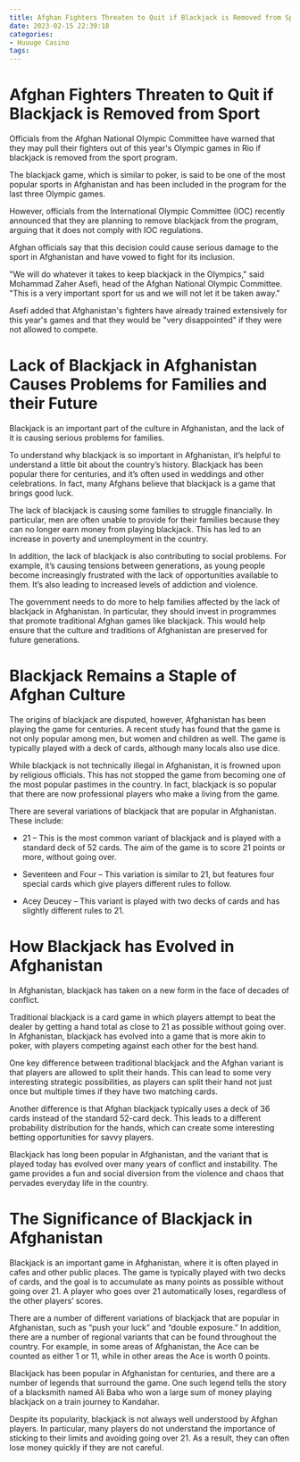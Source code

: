 ```yaml
---
title: Afghan Fighters Threaten to Quit if Blackjack is Removed from Sport
date: 2023-02-15 22:39:18
categories:
- Huuuge Casino
tags:
---
```



#  Afghan Fighters Threaten to Quit if Blackjack is Removed from Sport

Officials from the Afghan National Olympic Committee have warned that they may pull their fighters out of this year's Olympic games in Rio if blackjack is removed from the sport program.

The blackjack game, which is similar to poker, is said to be one of the most popular sports in Afghanistan and has been included in the program for the last three Olympic games.

However, officials from the International Olympic Committee (IOC) recently announced that they are planning to remove blackjack from the program, arguing that it does not comply with IOC regulations.

Afghan officials say that this decision could cause serious damage to the sport in Afghanistan and have vowed to fight for its inclusion.

"We will do whatever it takes to keep blackjack in the Olympics," said Mohammad Zaher Asefi, head of the Afghan National Olympic Committee. "This is a very important sport for us and we will not let it be taken away."

Asefi added that Afghanistan's fighters have already trained extensively for this year's games and that they would be "very disappointed" if they were not allowed to compete.

#  Lack of Blackjack in Afghanistan Causes Problems for Families and their Future

Blackjack is an important part of the culture in Afghanistan, and the lack of it is causing serious problems for families.

To understand why blackjack is so important in Afghanistan, it’s helpful to understand a little bit about the country’s history. Blackjack has been popular there for centuries, and it’s often used in weddings and other celebrations. In fact, many Afghans believe that blackjack is a game that brings good luck.

The lack of blackjack is causing some families to struggle financially. In particular, men are often unable to provide for their families because they can no longer earn money from playing blackjack. This has led to an increase in poverty and unemployment in the country.

In addition, the lack of blackjack is also contributing to social problems. For example, it’s causing tensions between generations, as young people become increasingly frustrated with the lack of opportunities available to them. It’s also leading to increased levels of addiction and violence.

The government needs to do more to help families affected by the lack of blackjack in Afghanistan. In particular, they should invest in programmes that promote traditional Afghan games like blackjack. This would help ensure that the culture and traditions of Afghanistan are preserved for future generations.

#  Blackjack Remains a Staple of Afghan Culture

The origins of blackjack are disputed, however, Afghanistan has been playing the game for centuries. A recent study has found that the game is not only popular among men, but women and children as well. The game is typically played with a deck of cards, although many locals also use dice.

While blackjack is not technically illegal in Afghanistan, it is frowned upon by religious officials. This has not stopped the game from becoming one of the most popular pastimes in the country. In fact, blackjack is so popular that there are now professional players who make a living from the game.

There are several variations of blackjack that are popular in Afghanistan. These include:

* 21 – This is the most common variant of blackjack and is played with a standard deck of 52 cards. The aim of the game is to score 21 points or more, without going over.

* Seventeen and Four – This variation is similar to 21, but features four special cards which give players different rules to follow.

* Acey Deucey – This variant is played with two decks of cards and has slightly different rules to 21.

#  How Blackjack has Evolved in Afghanistan

In Afghanistan, blackjack has taken on a new form in the face of decades of conflict.

Traditional blackjack is a card game in which players attempt to beat the dealer by getting a hand total as close to 21 as possible without going over. In Afghanistan, blackjack has evolved into a game that is more akin to poker, with players competing against each other for the best hand.

One key difference between traditional blackjack and the Afghan variant is that players are allowed to split their hands. This can lead to some very interesting strategic possibilities, as players can split their hand not just once but multiple times if they have two matching cards.

Another difference is that Afghan blackjack typically uses a deck of 36 cards instead of the standard 52-card deck. This leads to a different probability distribution for the hands, which can create some interesting betting opportunities for savvy players.

Blackjack has long been popular in Afghanistan, and the variant that is played today has evolved over many years of conflict and instability. The game provides a fun and social diversion from the violence and chaos that pervades everyday life in the country.

#  The Significance of Blackjack in Afghanistan

Blackjack is an important game in Afghanistan, where it is often played in cafes and other public places. The game is typically played with two decks of cards, and the goal is to accumulate as many points as possible without going over 21. A player who goes over 21 automatically loses, regardless of the other players’ scores.

There are a number of different variations of blackjack that are popular in Afghanistan, such as “push your luck” and “double exposure.” In addition, there are a number of regional variants that can be found throughout the country. For example, in some areas of Afghanistan, the Ace can be counted as either 1 or 11, while in other areas the Ace is worth 0 points.

 Blackjack has been popular in Afghanistan for centuries, and there are a number of legends that surround the game. One such legend tells the story of a blacksmith named Ali Baba who won a large sum of money playing blackjack on a train journey to Kandahar.

Despite its popularity, blackjack is not always well understood by Afghan players. In particular, many players do not understand the importance of sticking to their limits and avoiding going over 21. As a result, they can often lose money quickly if they are not careful.